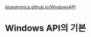 [bluestronica.github.io/WindowsAPI](https://bluestronica.github.io/WindowsAPI)


# Windows API의 기본 
